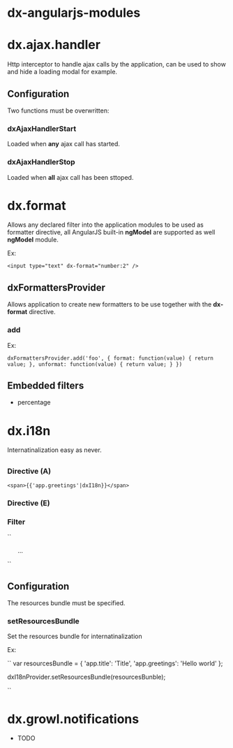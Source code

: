 dx-angularjs-modules
====================

# dx.ajax.handler

Http interceptor to handle ajax calls by the application, can be used to show and hide a loading modal for example.

## Configuration

Two functions must be overwritten:

### dxAjaxHandlerStart

Loaded when **any** ajax call has started.

### dxAjaxHandlerStop

Loaded when **all** ajax call has been sttoped.

# dx.format

Allows any declared filter into the application modules to be used as formatter directive, all AngularJS built-in **ngModel** are supported as well **ngModel** module.

Ex:

``
<input type="text" dx-format="number:2" />
``

## dxFormattersProvider

Allows application to create new formatters to be use together with the **dx-format** directive.

### add

Ex:

``
dxFormattersProvider.add('foo', {
    format: function(value) {
        return value;
    },
    unformat: function(value) {
        return value;
    }
})
``

## Embedded filters

* percentage  

# dx.i18n

Internatinalization easy as never.

##

### Directive (A)

``
<span>{{'app.greetings'|dxI18n}}</span>
``

### Directive (E)

<span dx-i18n="app.greetings"></span>

### Filter

``
<ul ng-repeat="item in items : dxI18n(item.type)">...</ul>
``

## Configuration

The resources bundle must be specified.

### setResourcesBundle

Set the resources bundle for internatinalization

Ex:

``
var resourcesBundle = {
	'app.title': 'Title',
	'app.greetings': 'Hello world'
};

dxI18nProvider.setResourcesBundle(resourcesBunble);

``

# dx.growl.notifications

* TODO
